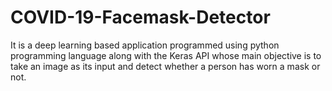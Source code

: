 # COVID-19-Facemask-Detector
It is a deep learning based application programmed using python programming language along with the Keras API whose main objective is to take an image as its input and detect whether a person has worn a mask or not.
